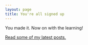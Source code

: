 ```yaml
---
layout: page
title: You're all signed up
---
```


You made it. Now on with the learning!

[Read some of my latest posts.](/all-posts)
